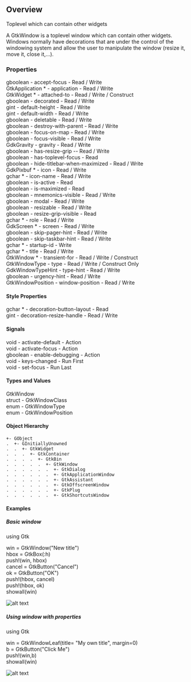 ## Overview
Toplevel which can contain other widgets

A GtkWindow is a toplevel window which can contain other widgets. Windows normally have decorations that are under the control of the windowing system and allow the user to manipulate the window (resize it, move it, close it,...).

### Properties
gboolean -	accept-focus -	Read / Write<br>
GtkApplication * -	application -	Read / Write<br>
GtkWidget * -	attached-to -	Read / Write / Construct<br>
gboolean -	decorated -	Read / Write<br>
gint -	default-height -	Read / Write<br>
gint -	default-width -	Read / Write<br>
gboolean -  	deletable -	Read / Write<br>
gboolean -	destroy-with-parent -	Read / Write<br>
gboolean -	focus-on-map -	Read / Write<br>
gboolean -	focus-visible -	Read / Write<br>
GdkGravity -	gravity -	Read / Write<br>
gboolean -	has-resize-grip --	Read / Write<br>
gboolean -	has-toplevel-focus -	Read<br>
gboolean -	hide-titlebar-when-maximized -	Read / Write<br>
GdkPixbuf * -	icon -	Read / Write<br>
gchar * -	icon-name -	Read / Write<br>
gboolean -	is-active -	Read<br>
gboolean -	is-maximized -	Read<br>
gboolean -	mnemonics-visible -	Read / Write<br>
gboolean -	modal -	Read / Write<br>
gboolean -	resizable -	Read / Write<br>
gboolean -	resize-grip-visible -	Read<br>
gchar * -	role -	Read / Write<br>
GdkScreen * -	screen -	Read / Write<br>
gboolean -	skip-pager-hint -	Read / Write<br>
gboolean -	skip-taskbar-hint -	Read / Write<br>
gchar * -	startup-id -	Write<br>
gchar * -	title -	Read / Write<br>
GtkWindow * -	transient-for -	Read / Write / Construct<br>
GtkWindowType -	type -	Read / Write / Construct Only<br>
GdkWindowTypeHint -	type-hint -	Read / Write<br>
gboolean -	urgency-hint -	Read / Write<br>
GtkWindowPosition -	window-position -	Read / Write<br>

#### Style Properties
gchar * -	decoration-button-layout -	Read<br>
gint -	decoration-resize-handle -	Read / Write<br>

#### Signals
void -	activate-default -	Action<br>
void -	activate-focus -	Action<br>
gboolean -	enable-debugging -	Action<br>
void -	keys-changed -	Run First<br>
void -	set-focus -	Run Last<br>

#### Types and Values
GtkWindow<br>
struct -	GtkWindowClass<br>
enum -	GtkWindowType<br>
enum -	GtkWindowPosition<br>

#### Object Hierarchy
    +- GObject
    .  +- GInitiallyUnowned
    .  .  +- GtkWidget
    .  .  .  +- GtkContainer
    .  .  .  .  +- GtkBin
    .  .  .  .  .  +- GtkWindow
    .  .  .  .  .  .  +- GtkDialog
    .  .  .  .  .  .  +- GtkApplicationWindow
    .  .  .  .  .  .  +- GtkAssistant
    .  .  .  .  .  .  +- GtkOffscreenWindow
    .  .  .  .  .  .  +- GtkPlug
    .  .  .  .  .  .  +- GtkShortcutsWindow
                        
#### Examples

##### Basic window
using Gtk<br>

win = GtkWindow("New title")<br>
hbox = GtkBox(:h)<br>
push!(win, hbox)<br>
cancel = GtkButton("Cancel")<br>
ok = GtkButton("OK")<br>
push!(hbox, cancel)<br>
push!(hbox, ok)<br>
showall(win)<br>

![alt text](https://github.com/mikolajhojda/Gtk.jl/blob/master/docs/src/assets/window.png)

##### Using window with properties
using Gtk<br>

win = GtkWindowLeaf(title= "My own title", margin=0)<br>
b = GtkButton("Click Me")<br>
push!(win,b)<br>
showall(win)<br>

![alt text](https://github.com/mikolajhojda/Gtk.jl/blob/master/docs/src/assets/windowproperties.png)
